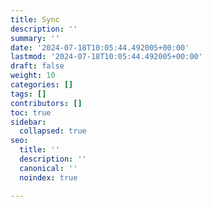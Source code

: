 ```yaml
---
title: Sync
description: ''
summary: ''
date: '2024-07-18T10:05:44.492005+00:00'
lastmod: '2024-07-18T10:05:44.492005+00:00'
draft: false
weight: 10
categories: []
tags: []
contributors: []
toc: true
sidebar:
  collapsed: true
seo:
  title: ''
  description: ''
  canonical: ''
  noindex: true

---
```

